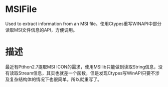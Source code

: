 # MSIFile
Used to extract information from an MSI file。使用Ctypes重写WINAPI中部分读取MSI文件信息的API，方便调用。


# 描述
最近有Ptthon2.7提取MSI ICON的需求，使用MSIlib只能做到读取String信息，没有读取Stream信息，其实也就差一个函数，但是发现Ctypes写WinAPI只要不涉及复杂结构体的情况下也很简单。所以就重写了。


